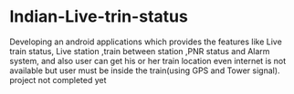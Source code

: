 # Indian-Live-trin-status
Developing an android applications which provides the features like Live train status, Live station ,train between station ,PNR status and Alarm system, and also user can get his or her train location even internet is not available but user must be inside the train(using GPS and Tower signal). project not completed yet 
